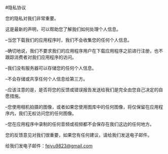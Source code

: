 #隐私协议

您的隐私对我们非常重要。

这是最新的声明，可以帮助您了解我们如何处理个人信息。

–当您下载我们的应用程序时，我们不会收集您的任何个人信息。

–确切地说，我们不要求我们的应用程序用户在下载应用程序之前进行注册，也不跟踪消费者对我们应用程序的访问。

–我们没有服务器可以存储您的任何个人信息。

–不会存储或共享任何个人信息给第三方。

–应该注意的是，是否将您的反馈或错误报告发送给我们是完全由您自己决定的自愿措施。

–您使用相机拍摄的图像，或者如果您使用图库中的任何图像，将仅保留在应用程序内，我们无权访问您的任何图像。

–您在应用程序中录制的任何音频或视频都不会保存在我们这边的任何地方。

您的反馈意见对我们很重要，如果您有任何建议，请给我们发送电子邮件。

给我们发电子邮件：feiyu9823@gmail.com